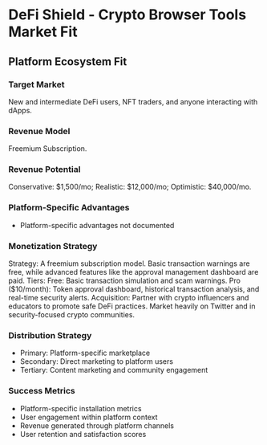 # DeFi Shield - Crypto Browser Tools Market Fit

## Platform Ecosystem Fit

### Target Market
New and intermediate DeFi users, NFT traders, and anyone interacting with dApps.

### Revenue Model
Freemium Subscription.

### Revenue Potential
Conservative: $1,500/mo; Realistic: $12,000/mo; Optimistic: $40,000/mo.

### Platform-Specific Advantages
- Platform-specific advantages not documented

### Monetization Strategy
Strategy: A freemium subscription model. Basic transaction warnings are free, while advanced features like the approval management dashboard are paid. Tiers: Free: Basic transaction simulation and scam warnings. Pro ($10/month): Token approval dashboard, historical transaction analysis, and real-time security alerts. Acquisition: Partner with crypto influencers and educators to promote safe DeFi practices. Market heavily on Twitter and in security-focused crypto communities.

### Distribution Strategy
- Primary: Platform-specific marketplace
- Secondary: Direct marketing to platform users
- Tertiary: Content marketing and community engagement

### Success Metrics
- Platform-specific installation metrics
- User engagement within platform context
- Revenue generated through platform channels
- User retention and satisfaction scores
